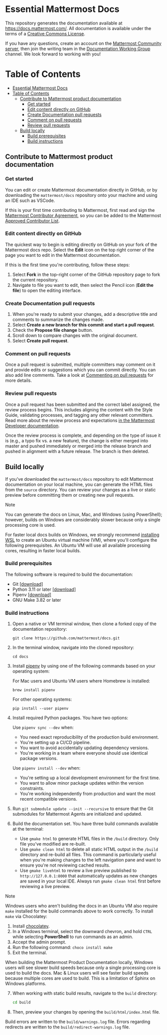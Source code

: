 # Essential Mattermost Docs

This repository generates the documentation available at https://docs.mattermost.com/. All documentation is available under the terms of a [Creative Commons License](https://creativecommons.org/licenses/by-nc-sa/3.0/).

If you have any questions, create an account on the [Mattermost Community server](https://community.mattermost.com/signup_user_complete/?id=f1924a8db44ff3bb41c96424cdc20676), then join the writing team in the [Documentation Working Group](https://community.mattermost.com/core/channels/dwg-documentation-working-group) channel. We look forward to working with you!

# Table of Contents

- [Essential Mattermost Docs](#essential-mattermost-docs)
- [Table of Contents](#table-of-contents)
  - [Contribute to Mattermost product documentation](#contribute-to-mattermost-product-documentation)
    - [Get started](#get-started)
    - [Edit content directly on GitHub](#edit-content-directly-on-github)
    - [Create Documentation pull requests](#create-documentation-pull-requests)
    - [Comment on pull requests](#comment-on-pull-requests)
    - [Review pull requests](#review-pull-requests)
  - [Build locally](#build-locally)
    - [Build prerequisites](#build-prerequisites)
    - [Build instructions](#build-instructions)

## Contribute to Mattermost product documentation

### Get started

You can edit or create Mattermost documentation directly in GitHub, or by downloading the `mattermost/docs` repository onto your machine and using an IDE such as VSCode.

If this is your first time contributing to Mattermost, first read and sign the [Mattermost Contributor Agreement](https://mattermost.com/mattermost-contributor-agreement/), so you can be added to the Mattermost [Approved Contributor List](https://docs.google.com/spreadsheets/d/1NTCeG-iL_VS9bFqtmHSfwETo5f-8MQ7oMDE5IUYJi_Y/pubhtml?gid=0&single=true).

### Edit content directly on GitHub

The quickest way to begin is editing directly on GitHub on your fork of the Mattermost docs repo. Select the **Edit** icon on the top right corner of the page you want to edit in the Mattermost documentation.

If this is the first time you're contributing, follow these steps: 
1. Select **Fork** in the top-right corner of the GitHub repository page to fork the current repository.
2. Navigate to file you want to edit, then select the Pencil icon (**Edit the file**) to open the editing interface.

### Create Documentation pull requests

1. When you're ready to submit your changes, add a descriptive title and comments to summarize the changes made.
2. Select **Create a new branch for this commit and start a pull request**.
3. Check the **Propose file change** button.
4. Scroll down to compare changes with the original document.
5. Select **Create pull request**. 

### Comment on pull requests

Once a pull request is submitted, multiple committers may comment on it and provide edits or suggestions which you can commit directly. You can also add line comments. Take a look at [Commenting on pull requests](https://help.github.com/en/github/collaborating-with-issues-and-pull-requests/commenting-on-a-pull-request) for more details.

### Review pull requests

Once a pull request has been submitted and the correct label assigned, the review process begins. This includes aligning the content with the Style Guide, validating processes, and tagging any other relevant committers. Read more about the review process and expectations [in the Mattermost Developer documentation](https://developers.mattermost.com/contribute/getting-started/code-review/). 

Once the review process is complete, and depending on the type of issue it is (e.g., a typo fix vs. a new feature), the change is either merged into master and pushed immediately or merged into the release branch and pushed in alignment with a future release. The branch is then deleted. 

## Build locally

If you've downloaded the `mattermost/docs` repository to edit Mattermost documentation on your local machine, you can generate the HTML files from the `source` directory. You can review your changes as a live or static preview before committing them or creating new pull requests.

> [!NOTE]
> You can generate the docs on Linux, Mac, and Windows (using PowerShell); however, builds on Windows are considerably slower because only a single processing core is used.
> 
> For faster local docs builds on Windows, we strongly recommend [installing WSL](https://learn.microsoft.com/en-us/windows/wsl/install) to create an Ubuntu virtual machine (VM), where you'll configure the following prerequisites. An Ubuntu VM will use all available processing cores, resulting in faster local builds.

### Build prerequisites

The following software is required to build the documentation:

- Git [[download]](https://git-scm.com/downloads)
- Python 3.11 or later [[download]](https://www.python.org/downloads)
- Pipenv [[download]](https://pipenv.pypa.io)
- GNU Make 3.82 or later

### Build instructions

1. Open a native or VM terminal window, then clone a forked copy of the documentation repository:
    ```shell
    git clone https://github.com/mattermost/docs.git
    ```

2. In the terminal window, navigate into the cloned repository:
    ```shell
    cd docs
    ```

3. Install [pipenv](https://docs.pipenv.org/) by using one of the following commands based on your operating system:

    For Mac users and Ubuntu VM users where Homebrew is installed:
    ```shell
    brew install pipenv
    ```

    For other operating systems:
    ```shell
    pip install --user pipenv
    ```

4. Install required Python packages. You have two options:

   Use `pipenv sync --dev` when:
    - You need exact reproducibility of the production build environment.
    - You're setting up a CI/CD pipeline.
    - You want to avoid accidentally updating dependency versions.
    - You're working in a team where everyone should use identical package versions.

   Use `pipenv install --dev` when:
    - You're setting up a local development environment for the first time.
    - You want to allow minor package updates within the version constraints.
    - You're working independently from production and want the most recent compatible versions.

5. Run ``git submodule update --init --recursive`` to ensure that the Git submodules for Mattermost Agents are initialized and updated.

6. Build the documentation set. You have three build commands available at the terminal:

    - Use `gmake html` to generate HTML files in the `/build` directory. Only file you've modified are re-built.
    - Use `gmake clean html` to delete all static HTML output in the `/build` directory and re-build all files. This command is particularly useful when you're making changes to the left navigation pane and want to ensure you're not reviewing cached results.
    - Use `gmake livehtml` to review a live preview published to `http://127.0.0.1:8000` that automatically updates as new changes are saved in your local IDE. Always run `gmake clean html` first before reviewing a live preview.

> [!NOTE]
> Windows users who aren't building the docs in an Ubuntu VM also require `make` installed for the build commands above to work correctly. To install `make` via Chocolatey:
>
> 1. Install [chocolatey](https://chocolatey.org/).
> 2. In a Windows terminal, select the downward chevron, and hold `CTRL` while selecting **PowerShell** to run commands as an admin.
> 3. Accept the admin prompt.
> 4. Run the following command: `choco install make`
> 5. Exit the terminal.
>
> When building the Mattermost Product Documentation locally, Windows users will see slower build speeds because only a single processing core is used to build the docs. Mac & Linux users will see faster build speeds because multiple cores are used to build. This is a limitation of Sphinx on Windows platforms.

7. When working with static build results, navigate to the `build` directory:
    ```sh
    cd build
    ```
   
8. Then, preview your changes by opening the `build/html/index.html` file.

Build errors are written to the `build/warnings.log` file. Errors regarding redirects are written to the `build/redirect-warnings.log` file.
